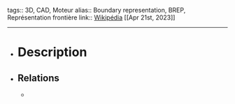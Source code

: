 tags:: 3D, CAD, Moteur
alias:: Boundary representation, BREP, Représentation frontière
link:: [Wikipédia](https://en.wikipedia.org/wiki/Boundary_representation) 
[[Apr 21st, 2023]]
***

- # Description
- ## Relations
	-